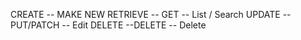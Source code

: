 CREATE -- MAKE NEW
RETRIEVE -- GET -- List / Search
UPDATE -- PUT/PATCH -- Edit
DELETE --DELETE -- Delete